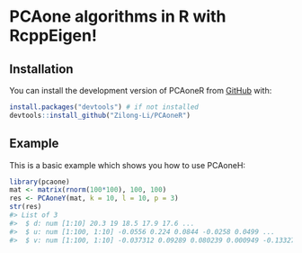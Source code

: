 
<!-- README.md is generated from README.Rmd. Please edit that file -->

# PCAone algorithms in R with RcppEigen!

<!-- badges: start -->
<!-- badges: end -->

## Installation

You can install the development version of PCAoneR from
[GitHub](https://github.com/) with:

``` r
install.packages("devtools") # if not installed
devtools::install_github("Zilong-Li/PCAoneR")
```

## Example

This is a basic example which shows you how to use PCAoneH:

``` r
library(pcaone)
mat <- matrix(rnorm(100*100), 100, 100)
res <- PCAoneY(mat, k = 10, l = 10, p = 3)
str(res)
#> List of 3
#>  $ d: num [1:10] 20.3 19 18.5 17.9 17.6 ...
#>  $ u: num [1:100, 1:10] -0.0556 0.224 0.0844 -0.0258 0.0499 ...
#>  $ v: num [1:100, 1:10] -0.037312 0.09289 0.080239 0.000949 -0.133278 ...
```
